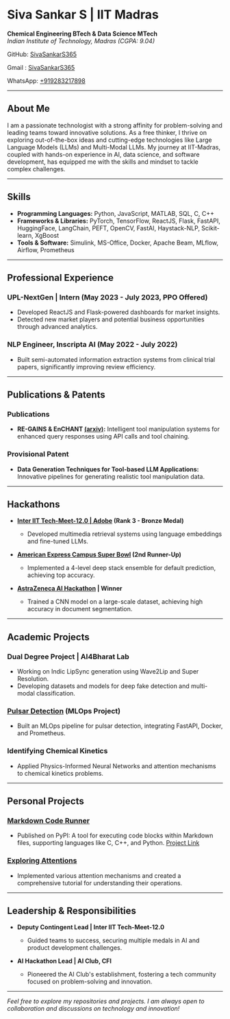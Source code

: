 # Siva Sankar S | IIT Madras

**Chemical Engineering BTech & Data Science MTech**  
*Indian Institute of Technology, Madras (CGPA: 9.04)*  

GitHub: [SivaSankarS365](https://github.com/SivaSankarS365)  

Gmail : [SivaSankarS365](sivasankars365@gmail.com)

WhatsApp: [+919283217898](https://wa.me/+919283217898) 

---

## About Me

I am a passionate technologist with a strong affinity for problem-solving and leading teams toward innovative solutions. As a free thinker, I thrive on exploring out-of-the-box ideas and cutting-edge technologies like Large Language Models (LLMs) and Multi-Modal LLMs. My journey at IIT-Madras, coupled with hands-on experience in AI, data science, and software development, has equipped me with the skills and mindset to tackle complex challenges.

---

## Skills

- **Programming Languages:** Python, JavaScript, MATLAB, SQL, C, C++
- **Frameworks & Libraries:** PyTorch, TensorFlow, ReactJS, Flask, FastAPI, HuggingFace, LangChain, PEFT, OpenCV, FastAI, Haystack-NLP, Scikit-learn, XgBoost
- **Tools & Software:** Simulink, MS-Office, Docker, Apache Beam, MLflow, Airflow, Prometheus

---

## Professional Experience

### **UPL-NextGen | Intern (May 2023 - July 2023, PPO Offered)**
- Developed ReactJS and Flask-powered dashboards for market insights.
- Detected new market players and potential business opportunities through advanced analytics.

### **NLP Engineer, Inscripta AI (May 2022 - July 2022)**
- Built semi-automated information extraction systems from clinical trial papers, significantly improving review efficiency.

---

## Publications & Patents

### **Publications**
- **RE-GAINS & EnCHANT [(arxiv)](https://arxiv.org/abs/2401.15724):** Intelligent tool manipulation systems for enhanced query responses using API calls and tool chaining.

### **Provisional Patent**
- **Data Generation Techniques for Tool-based LLM Applications:** Innovative pipelines for generating realistic tool manipulation data.

---

## Hackathons

- **[Inter IIT Tech-Meet-12.0 | Adobe](https://github.com/SivaSankarS365/InterIIT-12-Adobe.git) (Rank 3 - Bronze Medal)**
  - Developed multimedia retrieval systems using language embeddings and fine-tuned LLMs.
  
- **[American Express Campus Super Bowl](https://github.com/SivaSankarS365/Amex-Campus-Super-Bowl.git) (2nd Runner-Up)**
  - Implemented a 4-level deep stack ensemble for default prediction, achieving top accuracy.

- **[AstraZeneca AI Hackathon](https://github.com/SivaSankarS365/AstraZeneca-AI-Hackathon.git) | Winner**
  - Trained a CNN model on a large-scale dataset, achieving high accuracy in document segmentation.

---

## Academic Projects

### **Dual Degree Project | AI4Bharat Lab**
- Working on Indic LipSync generation using Wave2Lip and Super Resolution.
- Developing datasets and models for deep fake detection and multi-modal classification.

### **[Pulsar Detection](https://github.com/SivaSankarS365/Pulsar-Detection.git) (MLOps Project)**
- Built an MLOps pipeline for pulsar detection, integrating FastAPI, Docker, and Prometheus.

### **Identifying Chemical Kinetics**
- Applied Physics-Informed Neural Networks and attention mechanisms to chemical kinetics problems.

---

## Personal Projects

### **[Markdown Code Runner](https://github.com/SivaSankarS365/Markdown-Code-Runner.git)**
- Published on PyPI: A tool for executing code blocks within Markdown files, supporting languages like C, C++, and Python. [Project Link](https://github.com/SivaSankarS365/Markdown-Code-Runner)

### **[Exploring Attentions](https://github.com/SivaSankarS365/Exploring-Attention.git)**
- Implemented various attention mechanisms and created a comprehensive tutorial for understanding their operations.

---

## Leadership & Responsibilities

- **Deputy Contingent Lead | Inter IIT Tech-Meet-12.0**
  - Guided teams to success, securing multiple medals in AI and product development challenges.

- **AI Hackathon Lead | AI Club, CFI**
  - Pioneered the AI Club's establishment, fostering a tech community focused on problem-solving and innovation.

---


*Feel free to explore my repositories and projects. I am always open to collaboration and discussions on technology and innovation!*
